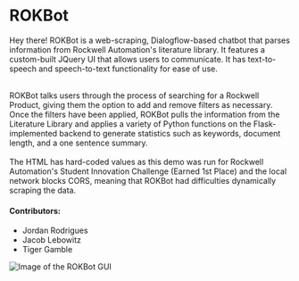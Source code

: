 # ROKBot
Hey there! ROKBot is a web-scraping, Dialogflow-based chatbot that parses information from Rockwell Automation's literature library. It features a custom-built JQuery UI that allows users to communicate. It has text-to-speech and speech-to-text functionality for ease of use.<br><br>

ROKBot talks users through the process of searching for a Rockwell Product, giving them the option to add and remove filters as necessary. Once the filters have been applied, ROKBot pulls the information from the Literature Library and applies a variety of Python functions on the Flask-implemented backend to generate statistics such as keywords, document length, and a one sentence summary. 
<br><br>
The HTML has hard-coded values as this demo was run for Rockwell Automation's Student Innovation Challenge (Earned 1st Place) and the local network blocks CORS, meaning that ROKBot had difficulties dynamically scraping the data.

#### Contributors:
* Jordan Rodrigues
* Jacob Lebowitz
* Tiger Gamble

![Image of the ROKBot GUI](https://github.com/Jordan-Rodrigues/ROKBot/blob/master/readme_images/rokbotPic.PNG)
